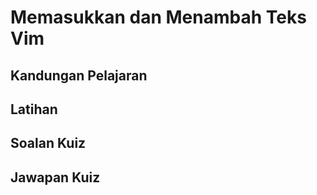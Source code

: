 # Memasukkan dan Menambah Teks Vim

## Kandungan Pelajaran


## Latihan


## Soalan Kuiz


## Jawapan Kuiz